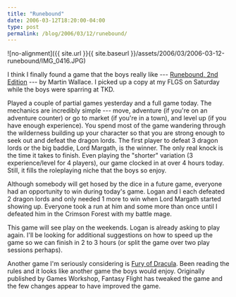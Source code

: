 ```yaml
---
title: "Runebound"
date: 2006-03-12T18:20:00-04:00
type: post
permalink: /blog/2006/03/12/runebound/
---
```

![no-alignment]({{ site.url }}{{ site.baseurl }}/assets/2006/03/2006-03-12-runebound/IMG_0416.JPG)

I think I finally found a game that the boys really like --- [Runebound, 2nd Edition](https://www.boardgamegeek.com/game/21523) --- by Martin Wallace. I picked up a copy at my FLGS on Saturday while the boys were sparring at TKD.

Played a couple of partial games yesterday and a full game today. The mechanics are incredibly simple --- move, adventure (if you're on an adventure counter) or go to market (if you're in a town), and level up (if you have enough experience). You spend most of the game wandering through the wilderness building up your character so that you are strong enough to seek out and defeat the dragon lords. The first player to defeat 3 dragon lords or the big baddie, Lord Margath, is the winner. The only real knock is the time it takes to finish. Even playing the "shorter" variation (3 experience/level for 4 players), our game clocked in at over 4 hours today. Still, it fills the roleplaying niche that the boys so enjoy.

Although somebody will get hosed by the dice in a future game, everyone had an opportunity to win during today's game. Logan and I each defeated 2 dragon lords and only needed 1 more to win when Lord Margath started showing up. Everyone took a run at him and some more than once until I defeated him in the Crimson Forest with my battle mage.

This game will see play on the weekends. Logan is already asking to play again. I'll be looking for additional suggestions on how to speed up the game so we can finish in 2 to 3 hours (or split the game over two play sessions perhaps).

Another game I'm seriously considering is [Fury of Dracula](https://www.boardgamegeek.com/game/20963). Been reading the rules and it looks like another game the boys would enjoy. Originally published by Games Workshop, Fantasy Flight has tweaked the game and the few changes appear to have improved the game.

